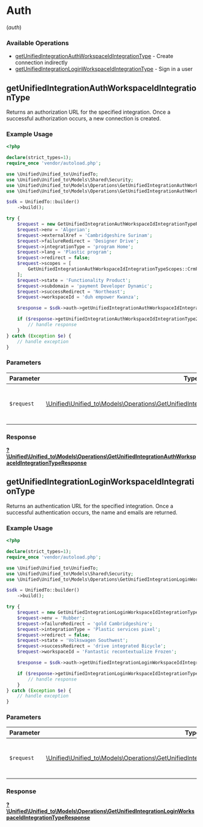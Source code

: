 # Auth
(*auth*)

### Available Operations

* [getUnifiedIntegrationAuthWorkspaceIdIntegrationType](#getunifiedintegrationauthworkspaceidintegrationtype) - Create connection indirectly
* [getUnifiedIntegrationLoginWorkspaceIdIntegrationType](#getunifiedintegrationloginworkspaceidintegrationtype) - Sign in a user

## getUnifiedIntegrationAuthWorkspaceIdIntegrationType

Returns an authorization URL for the specified integration.  Once a successful authorization occurs, a new connection is created.

### Example Usage

```php
<?php

declare(strict_types=1);
require_once 'vendor/autoload.php';

use \Unified\Unified_to\UnifiedTo;
use \Unified\Unified_to\Models\Shared\Security;
use \Unified\Unified_to\Models\Operations\GetUnifiedIntegrationAuthWorkspaceIdIntegrationTypeRequest;
use \Unified\Unified_to\Models\Operations\GetUnifiedIntegrationAuthWorkspaceIdIntegrationTypeScopes;

$sdk = UnifiedTo::builder()
    ->build();

try {
    $request = new GetUnifiedIntegrationAuthWorkspaceIdIntegrationTypeRequest();
    $request->env = 'Algerian';
    $request->externalXref = 'Cambridgeshire Surinam';
    $request->failureRedirect = 'Designer Drive';
    $request->integrationType = 'program Home';
    $request->lang = 'Plastic program';
    $request->redirect = false;
    $request->scopes = [
        GetUnifiedIntegrationAuthWorkspaceIdIntegrationTypeScopes::CrmFileRead,
    ];
    $request->state = 'Functionality Product';
    $request->subdomain = 'payment Developer Dynamic';
    $request->successRedirect = 'Northeast';
    $request->workspaceId = 'duh empower Kwanza';

    $response = $sdk->auth->getUnifiedIntegrationAuthWorkspaceIdIntegrationType($request);

    if ($response->getUnifiedIntegrationAuthWorkspaceIdIntegrationType200ApplicationJSONString !== null) {
        // handle response
    }
} catch (Exception $e) {
    // handle exception
}
```

### Parameters

| Parameter                                                                                                                                                                                 | Type                                                                                                                                                                                      | Required                                                                                                                                                                                  | Description                                                                                                                                                                               |
| ----------------------------------------------------------------------------------------------------------------------------------------------------------------------------------------- | ----------------------------------------------------------------------------------------------------------------------------------------------------------------------------------------- | ----------------------------------------------------------------------------------------------------------------------------------------------------------------------------------------- | ----------------------------------------------------------------------------------------------------------------------------------------------------------------------------------------- |
| `$request`                                                                                                                                                                                | [\Unified\Unified_to\Models\Operations\GetUnifiedIntegrationAuthWorkspaceIdIntegrationTypeRequest](../../models/operations/GetUnifiedIntegrationAuthWorkspaceIdIntegrationTypeRequest.md) | :heavy_check_mark:                                                                                                                                                                        | The request object to use for the request.                                                                                                                                                |


### Response

**[?\Unified\Unified_to\Models\Operations\GetUnifiedIntegrationAuthWorkspaceIdIntegrationTypeResponse](../../models/operations/GetUnifiedIntegrationAuthWorkspaceIdIntegrationTypeResponse.md)**


## getUnifiedIntegrationLoginWorkspaceIdIntegrationType

Returns an authentication URL for the specified integration.  Once a successful authentication occurs, the name and emails are returned.

### Example Usage

```php
<?php

declare(strict_types=1);
require_once 'vendor/autoload.php';

use \Unified\Unified_to\UnifiedTo;
use \Unified\Unified_to\Models\Shared\Security;
use \Unified\Unified_to\Models\Operations\GetUnifiedIntegrationLoginWorkspaceIdIntegrationTypeRequest;

$sdk = UnifiedTo::builder()
    ->build();

try {
    $request = new GetUnifiedIntegrationLoginWorkspaceIdIntegrationTypeRequest();
    $request->env = 'Rubber';
    $request->failureRedirect = 'gold Cambridgeshire';
    $request->integrationType = 'Plastic services pixel';
    $request->redirect = false;
    $request->state = 'Volkswagen Southwest';
    $request->successRedirect = 'drive integrated Bicycle';
    $request->workspaceId = 'Fantastic recontextualize Frozen';

    $response = $sdk->auth->getUnifiedIntegrationLoginWorkspaceIdIntegrationType($request);

    if ($response->getUnifiedIntegrationLoginWorkspaceIdIntegrationType200ApplicationJSONString !== null) {
        // handle response
    }
} catch (Exception $e) {
    // handle exception
}
```

### Parameters

| Parameter                                                                                                                                                                                   | Type                                                                                                                                                                                        | Required                                                                                                                                                                                    | Description                                                                                                                                                                                 |
| ------------------------------------------------------------------------------------------------------------------------------------------------------------------------------------------- | ------------------------------------------------------------------------------------------------------------------------------------------------------------------------------------------- | ------------------------------------------------------------------------------------------------------------------------------------------------------------------------------------------- | ------------------------------------------------------------------------------------------------------------------------------------------------------------------------------------------- |
| `$request`                                                                                                                                                                                  | [\Unified\Unified_to\Models\Operations\GetUnifiedIntegrationLoginWorkspaceIdIntegrationTypeRequest](../../models/operations/GetUnifiedIntegrationLoginWorkspaceIdIntegrationTypeRequest.md) | :heavy_check_mark:                                                                                                                                                                          | The request object to use for the request.                                                                                                                                                  |


### Response

**[?\Unified\Unified_to\Models\Operations\GetUnifiedIntegrationLoginWorkspaceIdIntegrationTypeResponse](../../models/operations/GetUnifiedIntegrationLoginWorkspaceIdIntegrationTypeResponse.md)**

